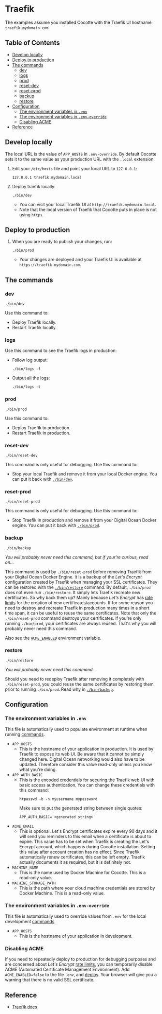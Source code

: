 # Traefik

The examples assume you installed Cocotte with the Traefik UI hostname `traefik.mydomain.com`.

<!-- START doctoc generated TOC please keep comment here to allow auto update -->
<!-- DON'T EDIT THIS SECTION, INSTEAD RE-RUN doctoc TO UPDATE -->
## Table of Contents

- [Develop locally](#develop-locally)
- [Deploy to production](#deploy-to-production)
- [The commands](#the-commands)
  - [dev](#dev)
  - [logs](#logs)
  - [prod](#prod)
  - [reset-dev](#reset-dev)
  - [reset-prod](#reset-prod)
  - [backup](#backup)
  - [restore](#restore)
- [Configuration](#configuration)
  - [The environment variables in `.env`](#the-environment-variables-in-env)
  - [The environment variables in `.env-override`](#the-environment-variables-in-env-override)
  - [Disabling ACME](#disabling-acme)
- [Reference](#reference)

<!-- END doctoc generated TOC please keep comment here to allow auto update -->

## Develop locally

The local URL is the value of `APP_HOSTS` in `.env-override`. By default Cocotte sets it to the same value as your production URL with the `.local` extension. 

1. Edit your `/etc/hosts` file and point your local URL to `127.0.0.1`:
	```
	127.0.0.1 traefik.mydomain.local
	``` 
1. Deploy traefik locally:
	```
	./bin/dev
	```
	* You can visit your local Traefik UI at `http://traefik.mydomain.local`.
	* Note that the local version of Traefik that Cocotte puts in place is not using `https`.

## Deploy to production
1. When you are ready to publish your changes, run:  
	```
	./bin/prod
	```
	* Your changes are deployed and your Traefik UI is available at `https://traefik.mydomain.com`.

## The commands

### dev

```
./bin/dev
```

Use this command to:

* Deploy Traefik locally.
* Restart Traefik locally.

### logs

Use this command to see the Traefik logs in production:

* Follow log output:
	```
	./bin/logs -f
	```
* Output all the logs:
	```
	./bin/logs -t
	```

### prod

```
./bin/prod
```

Use this command to:

* Deploy Traefik to production.
* Restart Traefik in production.

### reset-dev

```
./bin/reset-dev
```

This command is only useful for debugging. Use this command to:

* Stop your local Traefik and remove it from your local Docker engine. You can put it back with [`./bin/dev`](#dev).

### reset-prod

```
./bin/reset-prod
```

This command is only useful for debugging. Use this command to:

* Stop Traefik in production and remove it from your Digital Ocean Docker engine. You can put it back with [`./bin/prod`](#prod).

### backup

```
./bin/backup
```

_You will probably never need this command, but if your're curious, read on..._

This command is used by `./bin/reset-prod` before removing Traefik from your Digital Ocean Docker Engine. It is a backup of the _Let's Encrypt_ configuration created by Traefik when managing your SSL certificates. They can be restored with the [`./bin/restore`](#restore) command. By default, `./bin/prod` does not even run `./bin/restore`. It simply lets Traefik recreate new certificates. So why back them up? Mainly because _Let's Encrypt_ has [rate limits](https://letsencrypt.org/docs/rate-limits/) for the creation of new certificates/accounts. If for some reason you need to destroy and recreate Traefik in production many times in a short time span, it can be useful to reuse the same certificates. Note that only the `./bin/reset-prod` command destroys your certificates. If you're only running `./bin/prod`, your certificates are always reused. That's why you will probably never need this command.

Also see the [`ACME_ENABLED`](#disabling-acme) environment variable.

### restore

```
./bin/restore
```

_You will probably never need this command._ 

Should you need to redeploy Traefik after removing it completely with `./bin/reset-prod`, you could reuse the same certificates by restoring them prior to running `./bin/prod`. Read why in [`./bin/backup`](#backup).

## Configuration

### The environment variables in `.env`

This file is automatically used to populate environment at runtime when running [commands](#the-commands).

* `APP_HOSTS`
	* This is the hostname of your application in production. It is used by Traefik to expose its web UI. Be aware that it cannot be simply changed here. Digital Ocean networking would also have to be updated. Therefore consider this value read-only unless you know what you're doing.
* `APP_AUTH_BASIC`
	* This is the encoded credentials for securing the Traefik web UI with basic access authentication. You can change these credentials with this command:
		```
		htpasswd -b -n myusername mypassword
		```
		Make sure to put the generated string between single quotes:
		```
		APP_AUTH_BASIC='<generated string>'
		```
* `ACME_EMAIL`
	* This is optional. Let's Encrypt certificates expire every 90 days and it will send you reminders to this email when a certificate is about to expire. This value has to be set when Traefik is creating the Let's Encrypt account, which happens during Cocotte installation. Setting this value after account creation has no effect. Since Traefik automatically renew certificates, this can be left empty. Traefik actually documents it as required, but it is definitely not.
* `MACHINE_NAME`
	* This is the name used by Docker Machine for Cocotte. This is a read-only value.
* `MACHINE_STORAGE_PATH`
	* This is the path where your cloud machine credentials are stored by Docker Machine. This is a read-only value.

### The environment variables in `.env-override`

This file is automatically used to override values from `.env` for the local development [commands](#the-commands).

* `APP_HOSTS`
	* This is the hostname of your application in development.

### Disabling ACME

If you need to repeatedly deploy to production for debugging purposes and are concerned about _Let's Encrypt_ [rate limits](https://letsencrypt.org/docs/rate-limits/), you can temporarily disable ACME (Automated Certificate Management Environment). Add `ACME_ENABLED=false` to the file `.env`, and [deploy](#prod). Your browser will give you a warning that there is no valid SSL certificate.

## Reference

* [Traefik docs](https://docs.traefik.io/)

